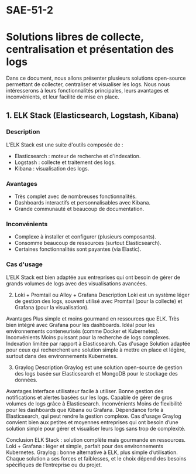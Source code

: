 # SAE-51-2
# Solutions libres de collecte, centralisation et présentation des logs
Dans ce document, nous allons présenter plusieurs solutions open-source permettant de collecter, centraliser et visualiser les logs. Nous nous intéresserons à leurs fonctionnalités principales, leurs avantages et inconvénients, et leur facilité de mise en place.

## 1. ELK Stack (Elasticsearch, Logstash, Kibana)
### Description
L'ELK Stack est une suite d'outils composée de :

 - Elasticsearch : moteur de recherche et d'indexation.
 - Logstash : collecte et traitement des logs.
 - Kibana : visualisation des logs.

### Avantages

- Très complet avec de nombreuses fonctionnalités.
- Dashboards interactifs et personnalisables avec Kibana.
- Grande communauté et beaucoup de documentation.

### Inconvénients

- Complexe à installer et configurer (plusieurs composants).
- Consomme beaucoup de ressources (surtout Elasticsearch).
- Certaines fonctionnalités sont payantes (via Elastic).

### Cas d'usage
L'ELK Stack est bien adaptée aux entreprises qui ont besoin de gérer de grands volumes de logs avec des visualisations avancées.

2. Loki + Promtail ou Alloy + Grafana
Description
Loki est un système léger de gestion des logs, souvent utilisé avec Promtail (pour la collecte) et Grafana (pour la visualisation).

Avantages
Plus simple et moins gourmand en ressources que ELK.
Très bien intégré avec Grafana pour les dashboards.
Idéal pour les environnements conteneurisés (comme Docker et Kubernetes).
Inconvénients
Moins puissant pour la recherche de logs complexes.
Indexation limitée par rapport à Elasticsearch.
Cas d'usage
Solution adaptée pour ceux qui recherchent une solution simple à mettre en place et légère, surtout dans des environnements Kubernetes.

3. Graylog
Description
Graylog est une solution open-source de gestion des logs basée sur Elasticsearch et MongoDB pour le stockage des données.

Avantages
Interface utilisateur facile à utiliser.
Bonne gestion des notifications et alertes basées sur les logs.
Capable de gérer de gros volumes de logs grâce à Elasticsearch.
Inconvénients
Moins de flexibilité pour les dashboards que Kibana ou Grafana.
Dépendance forte à Elasticsearch, qui peut rendre la gestion complexe.
Cas d'usage
Graylog convient bien aux petites et moyennes entreprises qui ont besoin d’une solution simple pour gérer et visualiser leurs logs sans trop de complexité.

Conclusion
ELK Stack : solution complète mais gourmande en ressources.
Loki + Grafana : léger et simple, parfait pour des environnements Kubernetes.
Graylog : bonne alternative à ELK, plus simple d’utilisation.
Chaque solution a ses forces et faiblesses, et le choix dépend des besoins spécifiques de l’entreprise ou du projet.
